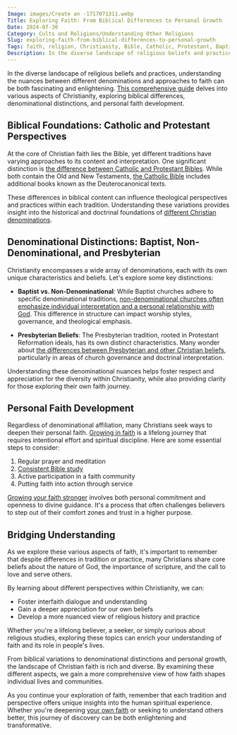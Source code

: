 ```yaml
---
Image: images/Create an -1717071311.webp
Title: Exploring Faith: From Biblical Differences to Personal Growth
Date: 2024-07-30
Category: Cults and Religions/Understanding Other Religions
Slug: exploring-faith-from-biblical-differences-to-personal-growth
Tags: faith, religion, Christianity, Bible, Catholic, Protestant, Baptist, Non-Denominational, Presbyterian, personal growth, pillar
Description: In the diverse landscape of religious beliefs and practices understanding the nuances between different denominations and approaches to faith can be both fascinating and enlightening This comprehensive guide delves into various aspects of Christianity exploring biblical differences denominational distinctions and personal faith development At the core of Christian faith lies
---
```


In the diverse landscape of religious beliefs and practices, understanding the nuances between different denominations and approaches to faith can be both fascinating and enlightening. [This comprehensive guide](/journey-to-faith-understanding-and-embracing-christianity) delves into various aspects of Christianity, exploring biblical differences, denominational distinctions, and personal faith development.

## Biblical Foundations: Catholic and Protestant Perspectives

At the core of Christian faith lies the Bible, yet different traditions have varying approaches to its content and interpretation. One significant distinction is [the difference between Catholic and Protestant Bibles](/key-differences-between-the-catholic-and-protestant-bibles-a-comprehensive-comparison). While both contain the Old and New Testaments, [the Catholic Bible](/key-differences-between-the-catholic-and-protestant-bibles-a-comprehensive-comparison) includes additional books known as the Deuterocanonical texts.

These differences in biblical content can influence theological perspectives and practices within each tradition. Understanding these variations provides insight into the historical and doctrinal foundations of [different Christian denominations](/ultimate-guide-to-understanding-the-lords-prayer-printable-version).

## Denominational Distinctions: Baptist, Non-Denominational, and Presbyterian

Christianity encompasses a wide array of denominations, each with its own unique characteristics and beliefs. Let's explore some key distinctions:

- **Baptist vs. Non-Denominational**: While Baptist churches adhere to specific denominational traditions, [non-denominational churches often emphasize individual interpretation and a personal relationship with God](/baptist-vs-non-denominational-exploring-the-key-differences). This difference in structure can impact worship styles, governance, and theological emphasis.

- **Presbyterian Beliefs**: The Presbyterian tradition, rooted in Protestant Reformation ideals, has its own distinct characteristics. Many wonder about [the differences between Presbyterian and other Christian beliefs](/key-differences-between-presbyterian-and-christian-beliefs-explained), particularly in areas of church governance and doctrinal interpretation.

Understanding these denominational nuances helps foster respect and appreciation for the diversity within Christianity, while also providing clarity for those exploring their own faith journey.

## Personal Faith Development

Regardless of denominational affiliation, many Christians seek ways to deepen their personal faith. [Growing in faith](/7-essential-steps-to-grow-your-faith-stronger) is a lifelong journey that requires intentional effort and spiritual discipline. Here are some essential steps to consider:

1. Regular prayer and meditation
2. [Consistent Bible study](/how-to-study-the-bible)
3. Active participation in a faith community
4. Putting faith into action through service

[Growing your faith stronger](/7-essential-steps-to-grow-your-faith-stronger) involves both personal commitment and openness to divine guidance. It's a process that often challenges believers to step out of their comfort zones and trust in a higher purpose.

## Bridging Understanding

As we explore these various aspects of faith, it's important to remember that despite differences in tradition or practice, many Christians share core beliefs about the nature of God, the importance of scripture, and the call to love and serve others.

By learning about different perspectives within Christianity, we can:

- Foster interfaith dialogue and understanding
- Gain a deeper appreciation for our own beliefs
- Develop a more nuanced view of religious history and practice

Whether you're a lifelong believer, a seeker, or simply curious about religious studies, exploring these topics can enrich your understanding of faith and its role in people's lives.



From biblical variations to denominational distinctions and personal growth, the landscape of Christian faith is rich and diverse. By examining these different aspects, we gain a more comprehensive view of how faith shapes individual lives and communities.

As you continue your exploration of faith, remember that each tradition and perspective offers unique insights into the human spiritual experience. Whether you're deepening [your own faith](/pray-for-you-today-7-powerful-ways-to-connect-with-god) or seeking to understand others better, this journey of discovery can be both enlightening and transformative.